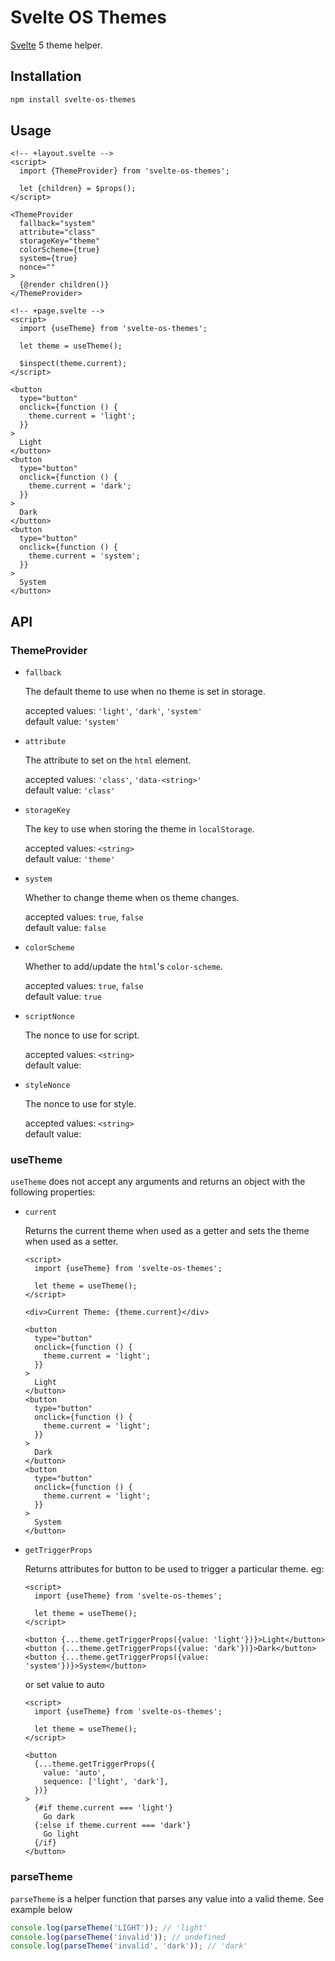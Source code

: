 # Svelte OS Themes

[Svelte](https://svelte.dev/) 5 theme helper.

## Installation

```bash
npm install svelte-os-themes
```

## Usage

```svelte
<!-- +layout.svelte -->
<script>
  import {ThemeProvider} from 'svelte-os-themes';

  let {children} = $props();
</script>

<ThemeProvider
  fallback="system"
  attribute="class"
  storageKey="theme"
  colorScheme={true}
  system={true}
  nonce=""
>
  {@render children()}
</ThemeProvider>
```

```svelte
<!-- +page.svelte -->
<script>
  import {useTheme} from 'svelte-os-themes';

  let theme = useTheme();

  $inspect(theme.current);
</script>

<button
  type="button"
  onclick={function () {
    theme.current = 'light';
  }}
>
  Light
</button>
<button
  type="button"
  onclick={function () {
    theme.current = 'dark';
  }}
>
  Dark
</button>
<button
  type="button"
  onclick={function () {
    theme.current = 'system';
  }}
>
  System
</button>
```

## API

### ThemeProvider

- `fallback`

  The default theme to use when no theme is set in storage.

  accepted values: `'light'`, `'dark'`, `'system'`<br/>
  default value: `'system'`

- `attribute`

  The attribute to set on the `html` element.

  accepted values: `'class'`, `'data-<string>'`<br/>
  default value: `'class'`

- `storageKey`

  The key to use when storing the theme in `localStorage`.

  accepted values: `<string>`<br/>
  default value: `'theme'`

- `system`

  Whether to change theme when os theme changes.

  accepted values: `true`, `false`<br/>
  default value: `false`

- `colorScheme`

  Whether to add/update the `html`'s `color-scheme`.

  accepted values: `true`, `false`<br/>
  default value: `true`

- `scriptNonce`

  The nonce to use for script.

  accepted values: `<string>`<br/>
  default value:

- `styleNonce`

  The nonce to use for style.

  accepted values: `<string>`<br/>
  default value:

### useTheme

`useTheme` does not accept any arguments and returns an object with the following properties:

- `current`

  Returns the current theme when used as a getter and sets the theme when used as a setter.

  ```svelte
  <script>
    import {useTheme} from 'svelte-os-themes';

    let theme = useTheme();
  </script>

  <div>Current Theme: {theme.current}</div>

  <button
    type="button"
    onclick={function () {
      theme.current = 'light';
    }}
  >
    Light
  </button>
  <button
    type="button"
    onclick={function () {
      theme.current = 'light';
    }}
  >
    Dark
  </button>
  <button
    type="button"
    onclick={function () {
      theme.current = 'light';
    }}
  >
    System
  </button>
  ```

- `getTriggerProps`

  Returns attributes for button to be used to trigger a particular theme. eg:

  ```svelte
  <script>
    import {useTheme} from 'svelte-os-themes';

    let theme = useTheme();
  </script>

  <button {...theme.getTriggerProps({value: 'light'})}>Light</button>
  <button {...theme.getTriggerProps({value: 'dark'})}>Dark</button>
  <button {...theme.getTriggerProps({value: 'system'})}>System</button>
  ```

  or set value to auto

  ```svelte
  <script>
    import {useTheme} from 'svelte-os-themes';

    let theme = useTheme();
  </script>

  <button
    {...theme.getTriggerProps({
      value: 'auto',
      sequence: ['light', 'dark'],
    })}
  >
    {#if theme.current === 'light'}
      Go dark
    {:else if theme.current === 'dark'}
      Go light
    {/if}
  </button>
  ```

### parseTheme

`parseTheme` is a helper function that parses any value into a valid theme. See example below

```js
console.log(parseTheme('LIGHT')); // 'light'
console.log(parseTheme('invalid')); // undefined
console.log(parseTheme('invalid', 'dark')); // 'dark'
```
